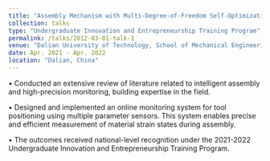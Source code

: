 ```yaml
---
title: "Assembly Mechanism with Multi-Degree-of-Freedom Self-Optimization Capabilities"
collection: talks
type: "Undergraduate Innovation and Entrepreneurship Training Program"
permalink: /talks/2012-03-01-talk-1
venue: "Dalian University of Technology, School of Mechanical Engineering"
date: Apr. 2021 - Apr. 2022
location: "Dalian, China"
---
```



•	Conducted an extensive review of literature related to intelligent assembly and high-precision monitoring, building expertise in the field.

•	Designed and implemented an online monitoring system for tool positioning using multiple parameter sensors. This system enables precise and efficient measurement of material strain states during assembly.

•	The outcomes received national-level recognition under the 2021-2022 Undergraduate Innovation and Entrepreneurship Training Program.


